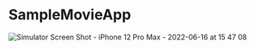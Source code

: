 # SampleMovieApp

![Simulator Screen Shot - iPhone 12 Pro Max - 2022-06-16 at 15 47 08](https://user-images.githubusercontent.com/34369931/174050186-15df65b3-8acc-4d0b-bf58-57b6b13f6268.png)
